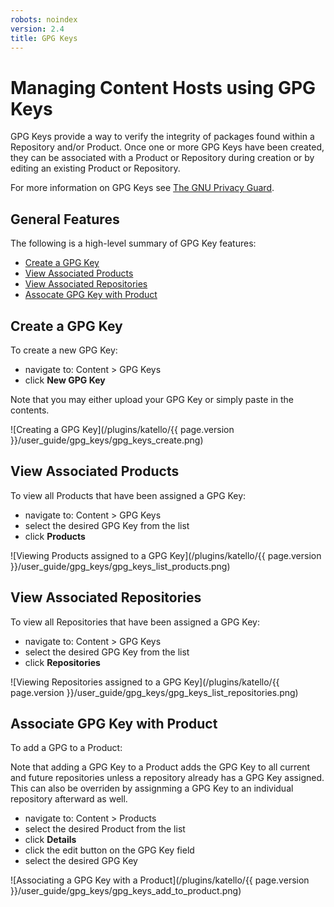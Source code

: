 ```yaml
---
robots: noindex
version: 2.4
title: GPG Keys
---
```


# Managing Content Hosts using GPG Keys

GPG Keys provide a way to verify the integrity of packages found within a Repository and/or Product.
Once one or more GPG Keys have been created, they can be associated with a Product or Repository during creation or by editing an existing Product or Repository.  
 
For more information on GPG Keys see [The GNU Privacy Guard](https://www.gnupg.org/).

## General Features

The following is a high-level summary of GPG Key features:

- [Create a GPG Key](#create-a-gpg-key)
- [View Associated Products](#view-associated-products)
- [View Associated Repositories](#view-associated-repositories)
- [Assocate GPG Key with Product](#associate-gpg-key-with-product)


## Create a GPG Key

To create a new GPG Key:

- navigate to: Content > GPG Keys
- click **New GPG Key**

Note that you may either upload your GPG Key or simply paste in the contents. 

![Creating a GPG Key](/plugins/katello/{{ page.version }}/user_guide/gpg_keys/gpg_keys_create.png)

## View Associated Products

To view all Products that have been assigned a GPG Key:

- navigate to: Content > GPG Keys
- select the desired GPG Key from the list
- click **Products**

![Viewing Products assigned to a GPG Key](/plugins/katello/{{ page.version }}/user_guide/gpg_keys/gpg_keys_list_products.png)

## View Associated Repositories

To view all Repositories that have been assigned a GPG Key:

- navigate to: Content > GPG Keys
- select the desired GPG Key from the list
- click **Repositories**

![Viewing Repositories assigned to a GPG Key](/plugins/katello/{{ page.version }}/user_guide/gpg_keys/gpg_keys_list_repositories.png)

## Associate GPG Key with Product

To add a GPG to a Product:

Note that adding a GPG Key to a Product adds the GPG Key to all current and future repositories unless a repository already has a GPG Key assigned.
This can also be overriden by assignming a GPG Key to an individual repository afterward as well. 

- navigate to: Content > Products
- select the desired Product from the list
- click **Details**
- click the edit button on the GPG Key field
- select the desired GPG Key

![Associating a GPG Key with a Product](/plugins/katello/{{ page.version }}/user_guide/gpg_keys/gpg_keys_add_to_product.png)
